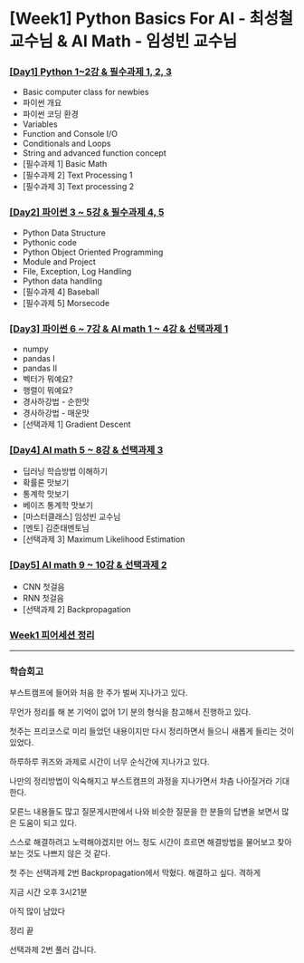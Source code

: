 # [Week1] Python Basics For AI - 최성철 교수님 & AI Math - 임성빈 교수님

### [[Day1] Python 1~2강 & 필수과제 1, 2, 3](https://github.com/raki-1203/boostcamp_note/tree/main/Week_1/Day_1)

- Basic computer class for newbies
- 파이썬 개요
- 파이썬 코딩 환경
- Variables
- Function and Console I/O
- Conditionals and Loops
- String and advanced function concept
- [필수과제 1] Basic Math
- [필수과제 2] Text Processing 1
- [필수과제 3] Text processing 2

### [[Day2] 파이썬 3 ~ 5강 & 필수과제 4, 5](https://github.com/raki-1203/boostcamp_note/tree/main/Week_1/Day_2)

- Python Data Structure
- Pythonic code
- Python Object Oriented Programming
- Module and Project
- File, Exception, Log Handling
- Python data handling
- [필수과제 4] Baseball
- [필수과제 5] Morsecode

### [[Day3] 파이썬 6 ~ 7강 & AI math 1 ~ 4강 & 선택과제 1](https://github.com/raki-1203/boostcamp_note/tree/main/Week_1/Day_3)

- numpy
- pandas I
- pandas II
- 벡터가 뭐예요?
- 행렬이 뭐예요?
- 경사하강법 - 순한맛
- 경사하강법 - 매운맛
- [선택과제 1] Gradient Descent

### [[Day4] AI math 5 ~ 8강 & 선택과제 3](https://github.com/raki-1203/boostcamp_note/tree/main/Week_1/Day_4)

- 딥러닝 학습방법 이해하기
- 확률론 맛보기
- 통계학 맛보기
- 베이즈 통계학 맛보기
- [마스터클래스] 임성빈 교수님
- [멘토] 김준태멘토님
- [선택과제 3] Maximum Likelihood Estimation

### [[Day5] AI math 9 ~ 10강 & 선택과제 2](https://github.com/raki-1203/boostcamp_note/tree/main/Week_1/Day_5)

- CNN 첫걸음
- RNN 첫걸음
- [선택과제 2] Backpropagation

### [Week1 피어세션 정리](https://github.com/raki-1203/Boostcamp_2st_Hot6/tree/main/Meetup-log/week1)

---
### 학습회고

부스트캠프에 들어와 처음 한 주가 벌써 지나가고 있다.

무언가 정리를 해 본 기억이 없어 1기 분의 형식을 참고해서 진행하고 있다.

첫주는 프리코스로 미리 들었던 내용이지만 다시 정리하면서 들으니 새롭게 들리는 것이 있었다.

하루하루 퀴즈와 과제로 시간이 너무 순식간에 지나가고 있다.

나만의 정리방법이 익숙해지고 부스트캠프의 과정을 지나가면서 차츰 나아질거라 기대한다.

모른느 내용들도 많고 질문게시판에서 나와 비슷한 질문을 한 분들의 답변을 보면서 많은 도움이 되고 있다.

스스로 해결하려고 노력해야겠지만 어느 정도 시간이 흐르면 해결방법을 물어보고 찾아보는 것도 나쁘지 않은 것 같다.

첫 주는 선택과제 2번 Backpropagation에서 막혔다. 해결하고 싶다. 격하게

지금 시간 오후 3시21분

아직 많이 남았다 

정리 끝 

선택과제 2번 풀러 갑니다.



